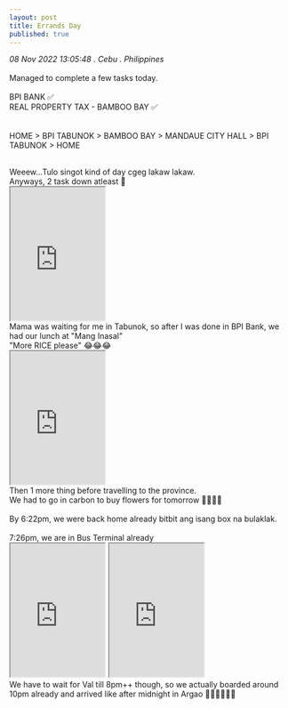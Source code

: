 ```yaml
---
layout: post
title: Errands Day
published: true
---
```

_08 Nov 2022 13:05:48 . Cebu . Philippines_
<br>
<br>
Managed to complete a few tasks today.
<br>
<br>
BPI BANK ✅
<br>
REAL PROPERTY TAX - BAMBOO BAY ✅
<br>
<br>
<br>
HOME > BPI TABUNOK > BAMBOO BAY > MANDAUE CITY HALL > BPI TABUNOK > HOME 
<br>
<!--more-->
<br>
Weeew...Tulo singot kind of day cgeg lakaw lakaw.
<br>
Anyways, 2 task down atleast 🤛
<br>
<iframe src="https://drive.google.com/file/d/135grf3j5MD6-CkhcUJmct_K8nSICkE7m/preview" width="170" height="240" allow="autoplay"></iframe>
<br>
Mama was waiting for me in Tabunok, so after I was done in BPI Bank, we had our lunch at "Mang Inasal"
<br>
"More RICE please" 😂😂😂
<br>
<iframe src="https://drive.google.com/file/d/1LzPjACINvb5nR6_zfMOurMRevVruOrVo/preview" width="170" height="240" allow="autoplay"></iframe>
<br>
Then 1 more thing before travelling to the province.
<br>
We had to go in carbon to buy flowers for tomorrow 💐🌹💐🌷
<br>
<br>
By 6:22pm, we were back home already bitbit ang isang box na bulaklak.
<br>
<br>
7:26pm, we are in Bus Terminal already
<br>
<iframe src="https://drive.google.com/file/d/1LREusVt_mZnboMiPBbLpImYE_8qtLfgT/preview" width="170" height="240" allow="autoplay"></iframe>
<iframe src="https://drive.google.com/file/d/1-VIyA8KR80QeS88SDML1TnkFPMIdpmSL/preview" width="170" height="240" allow="autoplay"></iframe>
<br>
We have to wait for Val till 8pm++ though, so we actually boarded around 10pm already and arrived like after midnight in Argao 🤦🏻‍♀️😴😴😴
